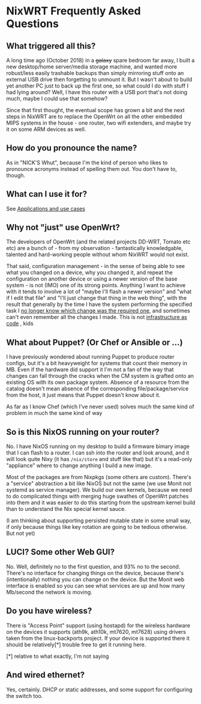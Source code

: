 # NixWRT Frequently Asked Questions

## What triggered all this?

A long time ago (October 2018) in a <del>galaxy</del> spare bedroom
far away, I built a new desktop/home server/media storage machine, and
wanted more robust/less easily trashable backups than simply mirroring
stuff onto an external USB drive then forgetting to unmount it.  But I
wasn't about to build yet another PC just to back up the first one, so
what could I do with stuff I had lying around?  Well, I have this
router with a USB port that's not doing much, maybe I could
use that somehow?

Since that first thought, the eventual scope has grown a bit and the
next steps in NixWRT are to replace the OpenWrt on all the other
embedded MIPS systems in the house - one router, two wifi extenders,
and maybe try it on some ARM devices as well.

## How do you pronounce the name?

As in "NICK'S Whut", because I'm the kind of person who likes to
pronounce acronyms instead of spelling them out. You don't have to, though.


## What can I use it for?

See [Applications and use cases](https://github.com/telent/nixwrt/blob/master/README.md#applications-and-use-cases-former-current-and-prospective)


## Why not "just" use OpenWrt?

The developers of OpenWrt (and the related projects DD-WRT, Tomato etc
etc) are a bunch of - from my observation - fantastically
knowledgable, talented and hard-working people without whom NixWRT
would not exist. 

That said, configuration management - in the sense of being able to
see what you changed on a device, why you changed it, and repeat the
configuration on another device or using a newer version of the base
system - is not (IMO) one of its strong points. Anything I want to
achieve with it tends to involve a lot of "maybe I'll flash a newer
version" and "what if I edit that file" and "I'll just change that
thing in the web thing", with the result that generally by the time I
have the system performing the specified task I [no longer know which
change was the required one](https://ww.telent.net/2016/11/12/huawei_e3372_with_openwrt), and sometimes can't even remember all the changes I made. This is not
[infrastructure as
code](https://martinfowler.com/bliki/InfrastructureAsCode.html) , kids


## What about Puppet? (Or Chef or Ansible or ...)

I have previously wondered about running Puppet to produce router
configs, but it's a bit heavyweight for systems that count their
memory in MB.  Even if the hardware did support it I'm not a fan of the
way that changes can fall through the cracks when the CM system is
grafted onto an existing OS with its own package system.  Absence of a
resource from the catalog doesn't mean absence of the corresponding
file/package/service from the host, it just means that Puppet doesn't
know about it.

As far as I know Chef (which I've never used) solves much the same
kind of problem in much the same kind of way

## So is this NixOS running on your router?

No.  I have NixOS running on my desktop to build a firmware
bimary image that I can flash to a router.  I can ssh into the router
and look around, and it will look quite Nixy (it has `/nix/store` and
stuff like that) but it's a read-only "appliance" where to change
anything I build a new image.

Most of the packages are from Nixpkgs (some others are custom).
There's a "service" abstraction a bit like NixOS but not the same (we
use Monit not systemd as service manager).  We build our own kernels,
because we need to do complicated things with merging huge swathes of
OpenWrt patches into them and it was easier to do this starting from
the upstream kernel build than to understand the Nix special kernel
sauce.

(I am thinking about supporting persisted mutable state in some small
way, if only because things like key rotation are going to be tedious
otherwise.  But not yet)

## LUCI? Some other Web GUI?  

No. Well, definitely no to the first question, and 93% no to the
second.  There's no interface for changing things on the device,
because there's (intentionally) nothing you can change on the device.
But the Monit web interface is enabled so you can see what services
are up and how many Mb/second the network is moving.

## Do you have wireless?

There is "Access Point" support (using hostapd) for the wireless
hardware on the devices it supports (ath9k, ath10k, mt7620, mt7628)
using drivers taken from the linux-backports project. If your device
is supported there it should be relatively[*] trouble free to get it
running here.

[*] relative to what exactly, I'm not saying

## And wired ethernet?

Yes, certainly.  DHCP or static addresses, and some support for
configuring the switch too.


